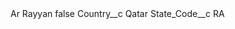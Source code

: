 <?xml version="1.0" encoding="UTF-8"?>
<CustomMetadata xmlns="http://soap.sforce.com/2006/04/metadata" xmlns:xsi="http://www.w3.org/2001/XMLSchema-instance" xmlns:xsd="http://www.w3.org/2001/XMLSchema">
    <label>Ar Rayyan</label>
    <protected>false</protected>
    <values>
        <field>Country__c</field>
        <value xsi:type="xsd:string">Qatar</value>
    </values>
    <values>
        <field>State_Code__c</field>
        <value xsi:type="xsd:string">RA</value>
    </values>
</CustomMetadata>
